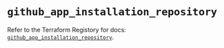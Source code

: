 # `github_app_installation_repository`

Refer to the Terraform Registory for docs: [`github_app_installation_repository`](https://registry.terraform.io/providers/integrations/github/5.43.0/docs/resources/app_installation_repository).
